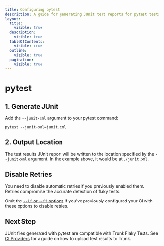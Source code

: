 ```yaml
---
title: Configuring pytest
description: A guide for generating JUnit test reports for pytest tests
layout:
  title:
    visible: true
  description:
    visible: true
  tableOfContents:
    visible: true
  outline:
    visible: true
  pagination:
    visible: true
---
```


# pytest

## 1. Generate JUnit

Add the `--junit-xml` argument to your pytest command:

```shell
pytest --junit-xml=junit.xml 
```

## 2. Output Location

The test results JUnit report will be written to the location specified by the `--junit-xml` argument. In the example above, it would be at `./junit.xml`.

## Disable Retries

You need to disable automatic retries if you previously enabled them. Retries compromise the accurate detection of flaky tests.&#x20;

Omit the [ `--lf` or `--ff` options](https://docs.pytest.org/en/stable/how-to/cache.html) if you've previously configured your CI with these options to disable retries.

## Next Step

JUnit files generated with pytest are compatible with Trunk Flaky Tests. See [CI Providers](https://docs.trunk.io/flaky-tests/get-started/ci-providers) for a guide on how to upload test results to Trunk.
